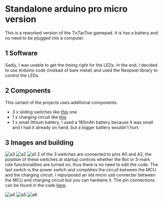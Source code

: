 # Standalone arduino pro micro version
This is a reworked version of the TicTacToe gamepad. It is has a battery and no need to be plugged into a computer.
## 1 Software
Sadly, I was unable to get the timing right for the LEDs. In the end, I decided to use Arduino code (instead of bare metal) and used the Neopixel library to control the LEDs.
## 2 Components
This variant of the projects uses additional components. 
* 3 x sliding switches like [this](https://www.aliexpress.com/item/1005005877582064.html?spm=a2g0o.order_list.order_list_main.116.5a0a1802KlUbMT) one
* 1 x charging circuit like [this](https://www.aliexpress.com/item/1005006734963929.html?spm=a2g0o.order_list.order_list_main.22.2a7718028qB14W)
* 1 x small lithium battery, I used a 180mAh battery because it was small and I had it already on hand, but a bigger battery wouldn't hurt.
## 3 Images and building
![a3](https://github.com/user-attachments/assets/b37088c3-84f8-4158-8cb2-939ac521687a)
![a2](https://github.com/user-attachments/assets/7139ae17-d90e-4051-b567-a9aadfca8007)
![a1](https://github.com/user-attachments/assets/c4f7b578-3d62-43e7-a51d-f30d4ac8b69c)
2 of the 3 switches are connected to pins A0 and A2, the position of these switches at startup controls whether the Bot or 3-mark rule functionalities are turned on, thus there is no need to edit the code. The last switch is the power switch and completes the circuit between the MCU and the charging circuit. I repurposed an old micro usb connecter between the MCU and charging circuit but you can hardwire it.
The pin connections can be found in the code [here](https://github.com/Hursan33/TicTacToeGamepad/blob/main/Standalone%20(Pro%20Micro)/firmware.ino).

![a4](https://github.com/user-attachments/assets/833b19bb-f365-4123-aa58-1469e7e8e6a4)
![a5](https://github.com/user-attachments/assets/dd2a5ca7-094d-4229-ac7f-8f4d768e4f0d)
![a6](https://github.com/user-attachments/assets/5fda11cd-0daf-4f1e-9c2a-9311c9b83f9f)
